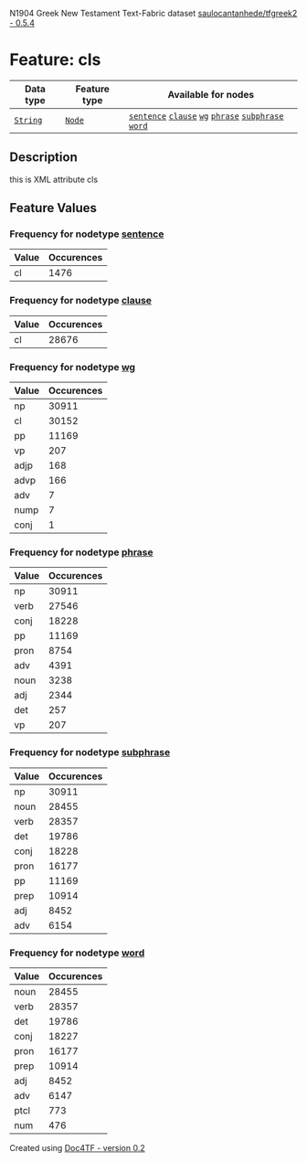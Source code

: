 N1904 Greek New Testament Text-Fabric dataset [saulocantanhede/tfgreek2 - 0.5.4](https://github.com/saulocantanhede/tfgreek2)
# Feature: cls
Data type|Feature type|Available for nodes
---|---|---
[`String`](featurebydatatype.md#string)|[`Node`](featurebytype.md#node)| [`sentence`](featurebynodetype.md#sentence)  [`clause`](featurebynodetype.md#clause)  [`wg`](featurebynodetype.md#wg)  [`phrase`](featurebynodetype.md#phrase)  [`subphrase`](featurebynodetype.md#subphrase)  [`word`](featurebynodetype.md#word) 
## Description
this is XML attribute cls
## Feature Values
### Frequency for nodetype [sentence](featurebynodetype.md#sentence)
Value|Occurences
---|---
cl|1476
### Frequency for nodetype [clause](featurebynodetype.md#clause)
Value|Occurences
---|---
cl|28676
### Frequency for nodetype [wg](featurebynodetype.md#wg)
Value|Occurences
---|---
np|30911
cl|30152
pp|11169
vp|207
adjp|168
advp|166
adv|7
nump|7
conj|1
### Frequency for nodetype [phrase](featurebynodetype.md#phrase)
Value|Occurences
---|---
np|30911
verb|27546
conj|18228
pp|11169
pron|8754
adv|4391
noun|3238
adj|2344
det|257
vp|207
### Frequency for nodetype [subphrase](featurebynodetype.md#subphrase)
Value|Occurences
---|---
np|30911
noun|28455
verb|28357
det|19786
conj|18228
pron|16177
pp|11169
prep|10914
adj|8452
adv|6154
### Frequency for nodetype [word](featurebynodetype.md#word)
Value|Occurences
---|---
noun|28455
verb|28357
det|19786
conj|18227
pron|16177
prep|10914
adj|8452
adv|6147
ptcl|773
num|476
 

Created using [Doc4TF - version 0.2](https://github.com/tonyjurg/Doc4TF) 